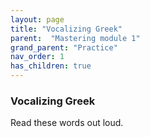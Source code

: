 ```yaml
---
layout: page
title: "Vocalizing Greek"
parent:  "Mastering module 1"
grand_parent: "Practice"
nav_order: 1
has_children: true
---
```


### Vocalizing Greek

Read these words out loud.
